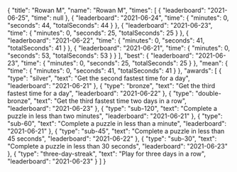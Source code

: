 {
  "title": "Rowan M",
  "name": "Rowan M",
  "times": [
    {
      "leaderboard": "2021-06-25",
      "time": null
    },
    {
      "leaderboard": "2021-06-24",
      "time": {
        "minutes": 0,
        "seconds": 44,
        "totalSeconds": 44
      }
    },
    {
      "leaderboard": "2021-06-23",
      "time": {
        "minutes": 0,
        "seconds": 25,
        "totalSeconds": 25
      }
    },
    {
      "leaderboard": "2021-06-22",
      "time": {
        "minutes": 0,
        "seconds": 41,
        "totalSeconds": 41
      }
    },
    {
      "leaderboard": "2021-06-21",
      "time": {
        "minutes": 0,
        "seconds": 53,
        "totalSeconds": 53
      }
    }
  ],
  "best": {
    "leaderboard": "2021-06-23",
    "time": {
      "minutes": 0,
      "seconds": 25,
      "totalSeconds": 25
    }
  },
  "mean": {
    "time": {
      "minutes": 0,
      "seconds": 41,
      "totalSeconds": 41
    }
  },
  "awards": [
    {
      "type": "silver",
      "text": "Get the second fastest time for a day",
      "leaderboard": "2021-06-21"
    },
    {
      "type": "bronze",
      "text": "Get the third fastest time for a day",
      "leaderboard": "2021-06-22"
    },
    {
      "type": "double-bronze",
      "text": "Get the third fastest time two days in a row",
      "leaderboard": "2021-06-23"
    },
    {
      "type": "sub-120",
      "text": "Complete a puzzle in less than two minutes",
      "leaderboard": "2021-06-21"
    },
    {
      "type": "sub-60",
      "text": "Complete a puzzle in less than a minute",
      "leaderboard": "2021-06-21"
    },
    {
      "type": "sub-45",
      "text": "Complete a puzzle in less than 45 seconds",
      "leaderboard": "2021-06-22"
    },
    {
      "type": "sub-30",
      "text": "Complete a puzzle in less than 30 seconds",
      "leaderboard": "2021-06-23"
    },
    {
      "type": "three-day-streak",
      "text": "Play for three days in a row",
      "leaderboard": "2021-06-23"
    }
  ]
}